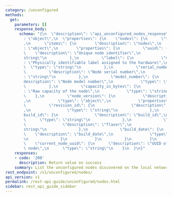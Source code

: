 ```yaml
---
category: /unconfigured
methods:
  get:
    parameters: []
    response_body:
      schema: "{\n  \"description\": \"api_unconfigured_nodes_response\",\n  \"type\"\
        : \"object\",\n  \"properties\": {\n    \"nodes\": {\n      \"type\": \"array\"\
        ,\n      \"items\": {\n        \"description\": \"nodes\",\n        \"type\"\
        : \"object\",\n        \"properties\": {\n          \"uuid\": {\n        \
        \    \"description\": \"Unique node identifier\",\n            \"type\": \"\
        string\"\n          },\n          \"label\": {\n            \"description\"\
        : \"Physically identifiable label assigned to the hardware\",\n          \
        \  \"type\": \"string\"\n          },\n          \"serial_number\": {\n  \
        \          \"description\": \"Node serial number\",\n            \"type\"\
        : \"string\"\n          },\n          \"model_number\": {\n            \"\
        description\": \"Node model number\",\n            \"type\": \"string\"\n\
        \          },\n          \"capacity_in_bytes\": {\n            \"description\"\
        : \"Raw capacity of the node\",\n            \"type\": \"string\"\n      \
        \    },\n          \"node_version\": {\n            \"description\": \"Version\"\
        ,\n            \"type\": \"object\",\n            \"properties\": {\n    \
        \          \"revision_id\": {\n                \"description\": \"revision_id\"\
        ,\n                \"type\": \"string\"\n              },\n              \"\
        build_id\": {\n                \"description\": \"build_id\",\n          \
        \      \"type\": \"string\"\n              },\n              \"flavor\": {\n\
        \                \"description\": \"flavor\",\n                \"type\": \"\
        string\"\n              },\n              \"build_date\": {\n            \
        \    \"description\": \"build_date\",\n                \"type\": \"string\"\
        \n              }\n            }\n          }\n        }\n      }\n    },\n\
        \    \"current_node_uuid\": {\n      \"description\": \"UUID of the current\
        \ node\",\n      \"type\": \"string\"\n    }\n  }\n}"
    responses:
    - code: '200'
      description: Return value on success
    summary: List the unconfigured nodes discovered on the local network.
rest_endpoint: /v1/unconfigured/nodes/
api_version: v1
permalink: /rest-api-guide/unconfigured/nodes.html
sidebar: rest_api_guide_sidebar
---
```

